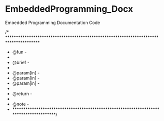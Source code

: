 # EmbeddedProgramming_Docx
Embedded Programming Documentation Code


/* ***************************************************************************************
 * @fun				-
 * 
 * @brief			-
 * 
 * @param[in]		-
 * @param[in]		-
 * @param[in]		-
 * 
 * @return			-
 * 
 * @note			-
 * ****************************************************************************************/
